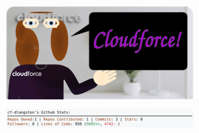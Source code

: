 <!-- 
Version 3.0.6
Built Thu Jun 27 2024 05:33:26 GMT+0000 (Coordinated Universal Time)
-->

<h1 align="center">
  <a href="https://github.com/cf-dlangston/cf-dlangston/tree/master/src" title="Click to View Source">
    <picture width="100%" alt="Dylan">
      <source media="(prefers-color-scheme: dark)" srcset="dylan-dark.svg?version=3.0.6">
      <img src="dylan-light.svg?version=3.0.6" alt="Dylan">
    </picture>
  </a>
</h1>

<div align="center">
  <picture width="100%" alt="Profile Info and Stats">
    <source media="(prefers-color-scheme: dark)" srcset="stats-dark.svg?version=3.0.6">
    <img src="stats-light.svg?version=3.0.6" alt="Profile Info and Stats">
  </picture>
</div>
